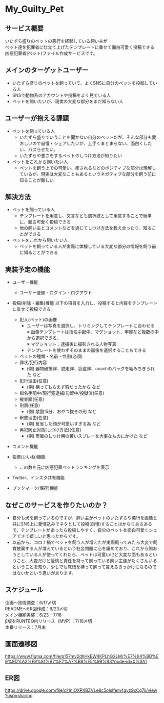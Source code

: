 # My_Guilty_Pet

## サービス概要
いたずら盛りのペットの悪行を経験している飼い主が  
ペット達を犯罪者に仕立て上げたテンプレートに乗せて面白可愛く投稿できる  
凶悪犯罪者(ペット)ファイル作成サービスです。  

## メインのターゲットユーザー
- いたずら盛りのペットを飼っていて、よくSNSに自分のペットを投稿している人
- SNSで動物系のアカウントや投稿をよく見ている人
- ペットを飼いたいが、現実の大変な部分をまだ知らない人

## ユーザーが抱える課題
- ペットを飼っている人
  - いたずら盛りでいうことを聞かない自分のペットだが、そんな部分も愛おしいので自慢・シェアしたいが、上手くまとまらない、面白くしたい、バズらせたい。
  - いたずらや悪さをするペットのしつけ方法が知りたい  
- ペットをこれから飼いたい人
  - ペットを飼う上での可愛い、癒されるなどのポジティブな部分は理解しているが、現実は大変なこともあるというネガティブな部分を飼う前に知ることが難しい

## 解決方法
- ペットを飼っている人
  - テンプレートを用意し、文言なども選択肢として用意することで簡単に、面白可愛く投稿できる
  - 他の飼い主とコメントなどを通じてしつけ方法を教え合ったり、知ることができる
- ペットをこれから飼いたい人
  - ペットを飼っている人が実際に体験している大変な部分の情報を飼う前に知ることができる

## 実装予定の機能
- ユーザー機能
  - ユーザー登録・ログイン・ログアウト
  
- 投稿(削除・編集)機能
以下の項目を入力し、投稿すると内容をテンプレートに乗せて投稿できる。  
  - 犯人(ペット)の画像
    - ユーザーは写真を選択し、トリミングしてテンプレートに合わせる  
      ※ 画像テンプレートは指名手配中、マグショット、牢屋など複数の中から選択できる。  
      ※ マグショット：逮捕後に撮影される人物写真  
    - テンプレートを使わずそのままの画像を選択することもできる
  - ペットの種類・名前・性別(必須)
  - 罪状/犯行内容
    - (例) 器物破損罪、脱走罪、窃盗罪、coachのバッグを噛みちぎられた など
  - 犯行理由(任意)
    - (例) 構ってもらえず暇だったから など
  - 指名手配中/現行犯逮捕/勾留中/投獄済(任意)
  - 被害額(任意)
  - 刑罰(任意)
    - (例) 禁固15分、おやつ抜きの刑 など
  - 釈放理由(任意)
    - (例) 反省した顔が可愛いすぎる為 など
  - 再犯防止対策(しつけ方法)(任意)
    - (例) 市販のしつけ用の苦いスプレーを大事なものにかけた など
  
- コメント機能
- 投票(いいね)機能
  - この数を元に凶悪犯罪ペットランキングを表示
- Twitter、インスタ共有機能
- ブックマーク(保存)機能

## なぜこのサービスを作りたいのか？
- 自分も犬を飼っているのですが、飼い主がペットのいたずらや悪行を画像と共にSNS上に愛情込みでネタとして投稿(自慢)することはかなりあるあるで、テンプレートがあったら投稿しやすく、自分のペットを面白可愛くシェアできて嬉しいと思ったからです。
- 以前から、コロナ禍でペットを飼う人が増えたが実際飼ってみたら大変で飼育放棄する人が増えているという社会問題に心を痛めており、これから飼おうとしている人が使ってくれたら、ペットは可愛いけど大変な面もあるということ、大変だけど愛情と責任を持って飼っている飼い主達がたくさんいるということを知り、少しでも覚悟を持って飼って貰えるきっかけになるのではないかという思いがあります。

## スケジュール
企画〜技術調査：6/17〆切  
README〜ER図作成：6/23〆切  
メイン機能実装：6/23 - 7/18  
β版をRUNTEQ内リリース（MVP）：7/18〆切  
本番リリース：7月末  

## 画面遷移図
https://www.figma.com/file/p157mv2dhHkEW4KPLhG2LM/%E7%94%BB%E9%9D%A2%E9%81%B7%E7%A7%BB%E5%9B%B3?node-id=0%3A1

## ER図
https://drive.google.com/file/d/1nIOXPXBZVLe8c5oIslfem4gyz9xCg7ji/view?usp=sharing
